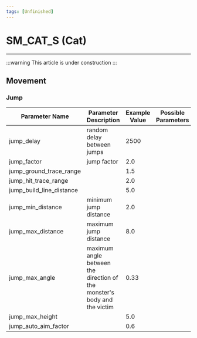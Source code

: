 ```yaml
---
tags: [Unfinished]
---
```


# SM_CAT_S (Cat)

___

:::warning
This article is under construction
:::

## Movement

### Jump

| Parameter Name | Parameter Description | Example Value | Possible Parameters |
|---|---|---|---|
| jump_delay | random delay between jumps | 2500 |  |
| jump_factor | jump factor | 2.0 |  |
| jump_ground_trace_range |  | 1.5 |  |
| jump_hit_trace_range |  | 2.0 |  |
| jump_build_line_distance |  | 5.0 |  |
| jump_min_distance | minimum jump distance | 2.0 |  |
| jump_max_distance | maximum jump distance | 8.0 |  |
| jump_max_angle | maximum angle between the direction of the monster's body and the victim | 0.33 |  |
| jump_max_height |  | 5.0 |  |
| jump_auto_aim_factor |  | 0.6 |  |
